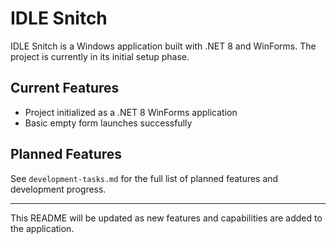 # IDLE Snitch

IDLE Snitch is a Windows application built with .NET 8 and WinForms. The project is currently in its initial setup phase.

## Current Features
- Project initialized as a .NET 8 WinForms application
- Basic empty form launches successfully

## Planned Features
See `development-tasks.md` for the full list of planned features and development progress.

---
This README will be updated as new features and capabilities are added to the application.